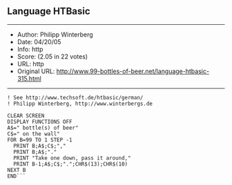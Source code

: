 
## Language HTBasic ##
---
- Author: Philipp Winterberg
- Date: 04/20/05
- Info: http
- Score:  (2.05 in 22 votes)
- URL: http
- Original URL: http://www.99-bottles-of-beer.net/language-htbasic-315.html
---

```! HTBasic version of 99 Bottles of beer (Bottles.bas)
! See http://www.techsoft.de/htbasic/german/
! Philipp Winterberg, http://www.winterbergs.de

CLEAR SCREEN
DISPLAY FUNCTIONS OFF
A$=" bottle(s) of beer"
C$=" on the wall"
FOR B=99 TO 1 STEP -1
  PRINT B;A$;C$;","
  PRINT B;A$;"."
  PRINT "Take one down, pass it around,"
  PRINT B-1;A$;C$;".";CHR$(13);CHR$(10)
NEXT B
END```